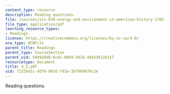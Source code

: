```yaml
---
content_type: resource
description: Reading questions.
file: /courses/sts-038-energy-and-environment-in-american-history-1705-2005-fall-2006/7232bd1cdd76003d7d3a3bf969678c2e_4_5.pdf
file_type: application/pdf
learning_resource_types:
- Readings
license: https://creativecommons.org/licenses/by-nc-sa/4.0/
ocw_type: OCWFile
parent_title: Readings
parent_type: CourseSection
parent_uid: 594928d8-6cdc-0094-d918-44e53612b317
resourcetype: Document
title: 4_5.pdf
uid: 7232bd1c-dd76-003d-7d3a-3bf969678c2e
---
```

Reading questions.